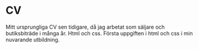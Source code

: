 # CV
Mitt ursprungliga CV sen tidigare, då jag arbetat som säljare och butiksbiträde i många år.
Html och css. Första uppgiften i html och css i min nuvarande utbildning.
